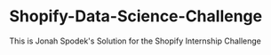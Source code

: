 # Shopify-Data-Science-Challenge
This is Jonah Spodek's Solution for the Shopify Internship Challenge

